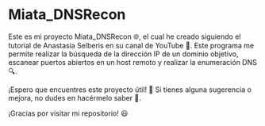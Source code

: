 # Miata_DNSRecon
Este es mi proyecto Miata_DNSRecon 🌐, el cual he creado siguiendo el tutorial de Anastasia Selberis en su canal de YouTube 🎥. Este programa me permite realizar la búsqueda de la dirección IP de un dominio objetivo, escanear puertos abiertos en un host remoto y realizar la enumeración DNS 🔍.

¡Espero que encuentres este proyecto útil! 🤞 Si tienes alguna sugerencia o mejora, no dudes en hacérmelo saber 📩.

¡Gracias por visitar mi repositorio! 😃
